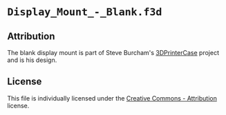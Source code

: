 # `Display_Mount_-_Blank.f3d`

## Attribution

The blank display mount is part of Steve Burcham's [3DPrinterCase](https://www.thingiverse.com/thing:3999751) project and is his design.

## License

This file is individually licensed under the [Creative Commons - Attribution](https://creativecommons.org/licenses/by/4.0/) license.